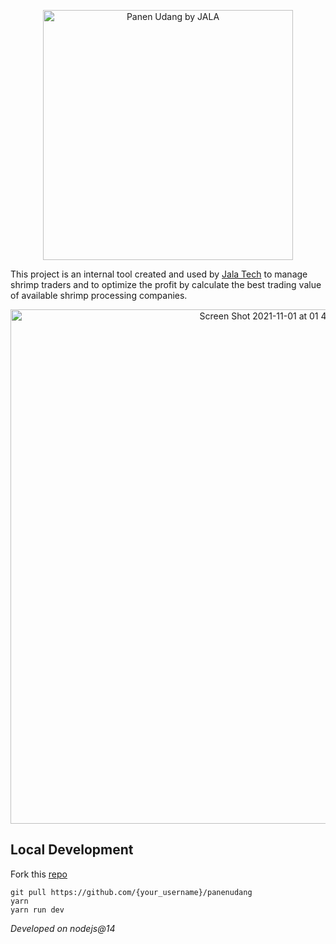 <p align="center">
  <a href="https://panenudang.vercel.app">
    <img alt="Panen Udang by JALA" src="https://panenudang.vercel.app/_next/static/image/public/PanenUdanghead.4b76847fd7e262b94b2cea9cb16cec90.png" width="400" />
  </a>
</p>

This project is an internal tool created and used by [Jala Tech](https://jala.tech) to manage shrimp traders and to optimize the profit by calculate the best trading value of available shrimp processing companies.

<p align="center">
  <img width="823" alt="Screen Shot 2021-11-01 at 01 44 04" src="https://user-images.githubusercontent.com/14815819/139597235-06ca0447-8f43-4133-ab43-b22db1922c59.png">
</p>

## Local Development

Fork this [repo](https://github.com/syauqy/panenudang)

```shell
git pull https://github.com/{your_username}/panenudang
yarn
yarn run dev
```

*Developed on nodejs@14*
